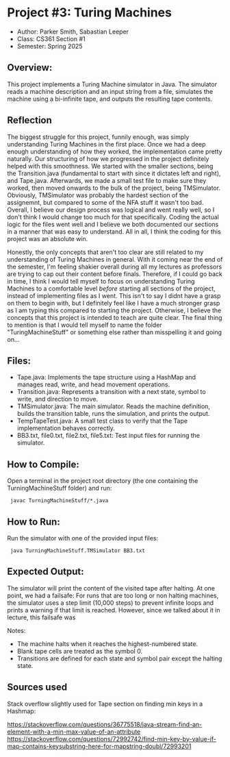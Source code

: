# Project #3: Turing Machines
 
 * Author: Parker Smith, Sabastian Leeper
 * Class: CS361 Section #1
 * Semester: Spring 2025
 
 ## Overview:
 This project implements a Turing Machine simulator in Java. The simulator reads a machine description and an input string from a file, simulates the machine using a bi-infinite tape, and outputs the resulting tape contents.
 
 ## Reflection

 The biggest struggle for this project, funnily enough, was simply understanding Turing Machines in the first place. Once we had a deep enough understanding of how they worked, the implementation came pretty naturally. Our structuring of how we progressed in the project definitely helped with this smoothness. We started with the smaller sections, being the Transition.java (fundamental to start with since it dictates left and right), and Tape.java. Afterwards, we made a small test file to make sure they worked, then moved onwards to the bulk of the project, being TMSimulator. Obviously, TMSimulator was probably the hardest section of the assignemnt, but compared to some of the NFA stuff it wasn't too bad. Overall, I believe our design process was logical and went really well, so I don't think I would change too much for that specifically. Coding the actual logic for the files went well and I believe we both documented our sections in a manner that was easy to understand. All in all, I think the coding for this project was an absolute win.
 
 Honestly, the only concepts that aren't too clear are still related to my understanding of Turing Machines in general. With it coming near the end of the semester, I'm feeling shakier overall during all my lectures as professors are trying to cap out their content before finals. Therefore, if I could go back in time, I think I would tell myself to focus on understanding Turing Machines to a comfortable level *before* starting all sections of the project, instead of implementing files as I went. This isn't to say I didnt have a grasp on them to begin with, but I definitely feel like I have a much stronger grasp as I am typing this compared to starting the project. Otherwise, I believe the concepts that this project is intended to teach are quite clear. The final thing to mention is that I would tell myself to name the folder "TuringMachineStuff" or something else rather than misspelling it and going on...
 
 
 ## Files:
 - Tape.java: Implements the tape structure using a HashMap and manages read, write, and head movement operations.
 - Transition.java: Represents a transition with a next state, symbol to write, and direction to move.
 - TMSimulator.java: The main simulator. Reads the machine definition, builds the transition table, runs the simulation, and prints the output.
 - TempTapeTest.java: A small test class to verify that the Tape implementation behaves correctly.
 - BB3.txt, file0.txt, file2.txt, file5.txt: Test input files for running the simulator.
 
 
 ## How to Compile:
 Open a terminal in the project root directory (the one containing the TurningMachineStuff folder) and run:
 
     javac TurningMachineStuff/*.java
 
 ## How to Run:
 Run the simulator with one of the provided input files:
 
     java TurningMachineStuff.TMSimulator BB3.txt
 
 ## Expected Output:
 The simulator will print the content of the visited tape after halting.  At one point, we had a failsafe: For runs that are too long or non halting machines, the simulator uses a step limit (10,000 steps) to prevent infinite loops and prints a warning if that limit is reached. However, since we talked about it in lecture, this failsafe was
 
 Notes:
 - The machine halts when it reaches the highest-numbered state.
 - Blank tape cells are treated as the symbol 0.
 - Transitions are defined for each state and symbol pair except the halting state.
 
 ## Sources used
 Stack overflow slightly used for Tape section on finding min keys in a Hashmap:
 
 https://stackoverflow.com/questions/36775518/java-stream-find-an-element-with-a-min-max-value-of-an-attribute
 https://stackoverflow.com/questions/72992742/find-min-key-by-value-if-map-contains-keysubstring-here-for-mapstring-doubl/72993201
